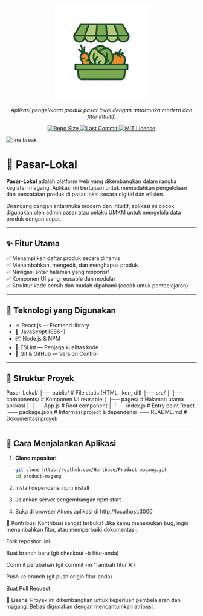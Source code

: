 <div id="top">

<p align="center">

<img alt="Pasar Lokal Logo" src="./public/favicon.ico" width="50%">

</p>

<p align="center">
  <em>Aplikasi pengelolaan produk pasar lokal dengan antarmuka modern dan fitur intuitif.</em>
</p>

<p align="center">
  <a href="https://github.com/Huntbase/Product-magang">
    <img src="https://img.shields.io/github/repo-size/Huntbase/Product-magang?label=Repo%20Size&color=green&logo=github" alt="Repo Size">
  </a>
  <a href="https://github.com/Huntbase/Product-magang/commits/main">
    <img src="https://img.shields.io/github/last-commit/Huntbase/Product-magang?label=Last%20Commit&color=blueviolet&logo=git" alt="Last Commit">
  </a>
  <a href="https://opensource.org/license/mit/">
    <img src="https://img.shields.io/badge/License-MIT-green.svg?logo=opensourceinitiative" alt="MIT License">
  </a>
</p>

</div>

<img src="https://raw.githubusercontent.com/eli64s/readme-ai/eb2a0b4778c633911303f3c00f87874f398b5180/docs/docs/assets/svg/line-gradient.svg" alt="line break" width="100%" height="3px">

# 🛒 Pasar-Lokal

**Pasar-Lokal** adalah platform web yang dikembangkan dalam rangka kegiatan magang. Aplikasi ini bertujuan untuk memudahkan pengelolaan dan pencatatan produk di pasar lokal secara digital dan efisien.

Dirancang dengan antarmuka modern dan intuitif, aplikasi ini cocok digunakan oleh admin pasar atau pelaku UMKM untuk mengelola data produk dengan cepat.

---

## ✨ Fitur Utama

✅ Menampilkan daftar produk secara dinamis  
✅ Menambahkan, mengedit, dan menghapus produk  
✅ Navigasi antar halaman yang responsif  
✅ Komponen UI yang reusable dan modular  
✅ Struktur kode bersih dan mudah dipahami (cocok untuk pembelajaran)

---

## 🔧 Teknologi yang Digunakan

- ⚛️ React.js — Frontend library
- 🧰 JavaScript (ES6+)
- 📦 Node.js & NPM
- 🧹 ESLint — Penjaga kualitas kode
- 📁 Git & GitHub — Version Control

---

## 📂 Struktur Proyek

Pasar-Lokal/
├── public/ # File statis (HTML, ikon, dll)
├── src/
│ ├── components/ # Komponen UI reusable
│ ├── pages/ # Halaman utama aplikasi
│ ├── App.js # Root component
│ └── index.js # Entry point React
├── package.json # Informasi project & dependensi
└── README.md # Dokumentasi proyek

---

## 🚀 Cara Menjalankan Aplikasi

1. **Clone repositori**

   ```bash
   git clone https://github.com/Huntbase/Product-magang.git
   cd product-magang
   ```

2. Install dependensi
   npm install

3. Jalankan server pengembangan
   npm start

4. Buka di browser
   Akses aplikasi di http://localhost:3000

🙌 Kontribusi
Kontribusi sangat terbuka!
Jika kamu menemukan bug, ingin menambahkan fitur, atau memperbaiki dokumentasi:

Fork repositori ini

Buat branch baru (git checkout -b fitur-anda)

Commit perubahan (git commit -m 'Tambah fitur A')

Push ke branch (git push origin fitur-anda)

Buat Pull Request

📄 Lisensi
Proyek ini dikembangkan untuk keperluan pembelajaran dan magang. Bebas digunakan dengan mencantumkan atribusi.
